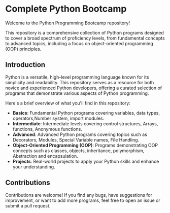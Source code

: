 # Complete Python Bootcamp
Welcome to the Python Programming Bootcamp repository!

This repository is a comprehensive collection of Python programs designed to cover a broad spectrum of proficiency levels, from fundamental concepts to advanced topics, including a focus on object-oriented programming (OOP) principles.

## Introduction

Python is a versatile, high-level programming language known for its simplicity and readability. This repository serves as a resource for both novice and experienced Python developers, offering a curated selection of programs that demonstrate various aspects of Python programming.

 Here's a brief overview of what you'll find in this repository:

- **Basics**: Fundamental Python programs covering variables, data types, operators,Number system, import modules.
- **Intermediate**: Intermediate levels covering control structures, Arrays, functions, Anonymous functions.
- **Advanced**: Advanced Python programs covering topics such as Decorators, Modules, Special Variable names, File Handling.
- **Object-Oriented Programming (OOP)**: Programs demonstrating OOP concepts such as classes, objects, inheritance, polymorphism, Abstraction and encapsulation.
- **Projects**: Real-world projects to apply your Python skills and enhance your understanding.

## Contributions

Contributions are welcome! If you find any bugs, have suggestions for improvement, or want to add more programs, feel free to open an issue or submit a pull request.
